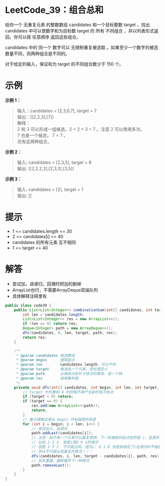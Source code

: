 # LeetCode_39：组合总和

给你一个 无重复元素 的整数数组 candidates 和一个目标整数 target ，找出 candidates 中可以使数字和为目标数 target 的 所有 不同组合 ，并以列表形式返回。你可以按 任意顺序 返回这些组合。

candidates 中的 同一个 数字可以 无限制重复被选取 。如果至少一个数字的被选数量不同，则两种组合是不同的。

对于给定的输入，保证和为 target 的不同组合数少于 150 个。

# 示例

**示例 1：**

>输入：candidates = [2,3,6,7], target = 7  
输出：[[2,2,3],[7]]  
解释：  
2 和 3 可以形成一组候选，2 + 2 + 3 = 7 。注意 2 可以使用多次。  
7 也是一个候选， 7 = 7 。  
仅有这两种组合。

**示例 2：**

>输入: candidates = [2,3,5], target = 8  
输出: [[2,2,2,2],[2,3,3],[3,5]]  

**示例 3：**

>输入: candidates = [2], target = 1  
输出: []

# 提示

- 1 <= candidates.length <= 30
- 2 <= candidates[i] <= 40
- candidates 的所有元素 互不相同
- 1 <= target <= 40

# 解答
- 尝试加，进递归，回溯时把加的删掉
- ArrayList也行，不需要ArrayDeque双端队列
- 具体解释注释里有

```java
public class code39 {
    public List<List<Integer>> combinationSum(int[] candidates, int target) {
        int len = candidates.length;
        List<List<Integer>> res = new ArrayList<>();
        if (len == 0) return res;
        Deque<Integer> path = new ArrayDeque<>();
        dfs(candidates, 0, len, target, path, res);
        return res;
    }

    /**
     * @param candidates 候选数组
     * @param begin      搜索起点
     * @param len        candidates.length，可以不传
     * @param target     每减去一个元素，目标值变小
     * @param path       从根结点到叶子结点的路径，是一个栈
     * @param res        结果集列表
     */
    private void dfs(int[] candidates, int begin, int len, int target, Deque<Integer> path, List<List<Integer>> res) {
        // target 为负数和 0 的时候不再产生新的孩子结点
        if (target < 0) return;
        if (target == 0) {
            res.add(new ArrayList<>(path));
            return;
        }
        // 重点理解这里从 begin 开始搜索的语意
        for (int i = begin; i < len; i++) {
            // 尝试加入，进递归
            path.addLast(candidates[i]);
            // 注意：由于每一个元素可以重复使用，下一轮搜索的起点依然是 i，这里非常容易弄错
            // 比如 2 2 3  就是i是0 0 1的情况
            // 但是 2 3 2  不可能出现，因为i: 0 1 0 但是我规定了i在递归时不能回退/减小！！！
            // 所以不可能出现重复的情况！！！
            dfs(candidates, i, len, target - candidates[i], path, res);
            // 状态重置，重新循环下一种情况
            path.removeLast();
        }
    }
}
```
